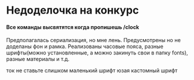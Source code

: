 # Недоделочка на конкурс

#### Все команды высвятятся когда пропишешь /clock

Предполагалась сериализация, но мне лень. Предусмотрены но не доделаны фон и рамка.
Реализованы часовые пояса, разные шрифты(можно установленные, а можно закинуть свои в папку fonts), разные материалы и т.д.

ток не ставьте слишком маленький шрифт юзая кастомный шрифт
